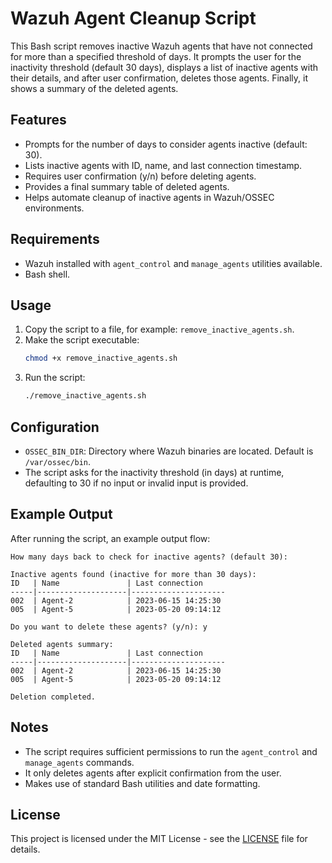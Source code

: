 # Wazuh Agent Cleanup Script

This Bash script removes inactive Wazuh agents that have not connected for more than a specified threshold of days. It prompts the user for the inactivity threshold (default 30 days), displays a list of inactive agents with their details, and after user confirmation, deletes those agents. Finally, it shows a summary of the deleted agents.

## Features

- Prompts for the number of days to consider agents inactive (default: 30).
- Lists inactive agents with ID, name, and last connection timestamp.
- Requires user confirmation (y/n) before deleting agents.
- Provides a final summary table of deleted agents.
- Helps automate cleanup of inactive agents in Wazuh/OSSEC environments.

## Requirements

- Wazuh installed with `agent_control` and `manage_agents` utilities available.
- Bash shell.

## Usage

1. Copy the script to a file, for example: `remove_inactive_agents.sh`.
2. Make the script executable:
   ```bash
   chmod +x remove_inactive_agents.sh
   ```
3. Run the script:
   ```bash
   ./remove_inactive_agents.sh
   ```

## Configuration

- `OSSEC_BIN_DIR`: Directory where Wazuh binaries are located. Default is `/var/ossec/bin`.
- The script asks for the inactivity threshold (in days) at runtime, defaulting to 30 if no input or invalid input is provided.

## Example Output

After running the script, an example output flow:

```
How many days back to check for inactive agents? (default 30):

Inactive agents found (inactive for more than 30 days):
ID   | Name               | Last connection
-----|--------------------|---------------------
002  | Agent-2            | 2023-06-15 14:25:30
005  | Agent-5            | 2023-05-20 09:14:12

Do you want to delete these agents? (y/n): y

Deleted agents summary:
ID   | Name               | Last connection
-----|--------------------|---------------------
002  | Agent-2            | 2023-06-15 14:25:30
005  | Agent-5            | 2023-05-20 09:14:12

Deletion completed.
```

## Notes

- The script requires sufficient permissions to run the `agent_control` and `manage_agents` commands.
- It only deletes agents after explicit confirmation from the user.
- Makes use of standard Bash utilities and date formatting.

## License

This project is licensed under the MIT License - see the [LICENSE](LICENSE) file for details.
